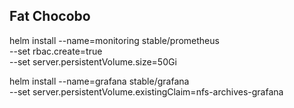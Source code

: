 ## Fat Chocobo

helm install --name=monitoring stable/prometheus \
  --set rbac.create=true \
  --set server.persistentVolume.size=50Gi

  helm install --name=grafana stable/grafana \
    --set server.persistentVolume.existingClaim=nfs-archives-grafana
